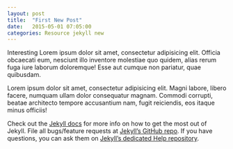 ```yaml
---
layout: post
title:  "First New Post"
date:   2015-05-01 07:05:00
categories: Resource jekyll new
---
```


Interesting Lorem ipsum dolor sit amet, consectetur adipisicing elit. Officia obcaecati eum, nesciunt illo inventore molestiae quo quidem, alias rerum fuga iure laborum doloremque! Esse aut cumque non pariatur, quae quibusdam.

Lorem ipsum dolor sit amet, consectetur adipisicing elit. Magni labore, libero facere, numquam ullam dolor consequatur magnam. Commodi corrupti, beatae architecto tempore accusantium nam, fugit reiciendis, eos itaque minus officiis!

Check out the [Jekyll docs][jekyll] for more info on how to get the most out of Jekyll. File all bugs/feature requests at [Jekyll’s GitHub repo][jekyll-gh]. If you have questions, you can ask them on [Jekyll’s dedicated Help repository][jekyll-help].

[jekyll]:      http://jekyllrb.com
[jekyll-gh]:   https://github.com/jekyll/jekyll
[jekyll-help]: https://github.com/jekyll/jekyll-help
